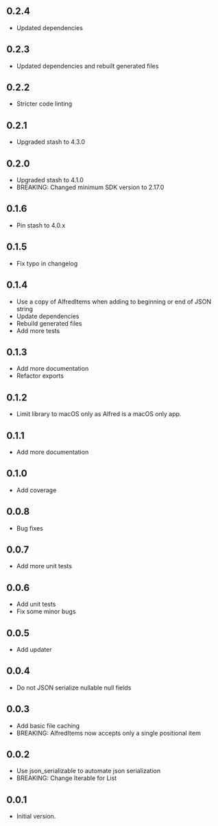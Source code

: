 ## 0.2.4

- Updated dependencies

## 0.2.3

- Updated dependencies and rebuilt generated files

## 0.2.2

- Stricter code linting

## 0.2.1

- Upgraded stash to 4.3.0

## 0.2.0

- Upgraded stash to 4.1.0
- BREAKING: Changed minimum SDK version to 2.17.0

## 0.1.6

- Pin stash to 4.0.x

## 0.1.5

- Fix typo in changelog

## 0.1.4

- Use a copy of AlfredItems when adding to beginning or end of JSON string
- Update dependencies
- Rebuild generated files
- Add more tests

## 0.1.3

- Add more documentation
- Refactor exports

## 0.1.2

- Limit library to macOS only as Alfred is a macOS only app.

## 0.1.1

- Add more documentation

## 0.1.0

- Add coverage

## 0.0.8

- Bug fixes

## 0.0.7

- Add more unit tests

## 0.0.6

- Add unit tests
- Fix some minor bugs

## 0.0.5

- Add updater

## 0.0.4

- Do not JSON serialize nullable null fields

## 0.0.3

- Add basic file caching
- BREAKING: AlfredItems now accepts only a single positional item

## 0.0.2

- Use json_serializable to automate json serialization
- BREAKING: Change Iterable<AlfredItem> for List<AlfredItem>

## 0.0.1

- Initial version.

